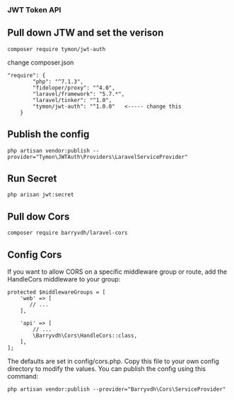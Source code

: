 ### JWT Token API

## Pull down JTW and set the verison

```
composer require tymon/jwt-auth
```

change composer.json
```
"require": {
        "php": "^7.1.3",
        "fideloper/proxy": "^4.0",
        "laravel/framework": "5.7.*",
        "laravel/tinker": "^1.0",
        "tymon/jwt-auth": "^1.0.0"   <----- change this
    }
```

## Publish the config

```
php artisan vendor:publish --provider="Tymon\JWTAuth\Providers\LaravelServiceProvider"
```


## Run Secret

```
php arisan jwt:secret
```

## Pull dow Cors

```
composer require barryvdh/laravel-cors
```

## Config Cors

If you want to allow CORS on a specific middleware group or route, add the HandleCors middleware to your group:

```
protected $middlewareGroups = [
    'web' => [
       // ...
    ],

    'api' => [
        // ...
        \Barryvdh\Cors\HandleCors::class,
    ],
];
```

The defaults are set in config/cors.php. Copy this file to your own config directory to modify the values. You can publish the config using this command:

```php artisan vendor:publish --provider="Barryvdh\Cors\ServiceProvider" ```
